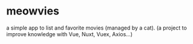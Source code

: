 # meowvies
a simple app to list and favorite movies (managed by a cat).
(a project to improve knowledge with Vue, Nuxt, Vuex, Axios...)

